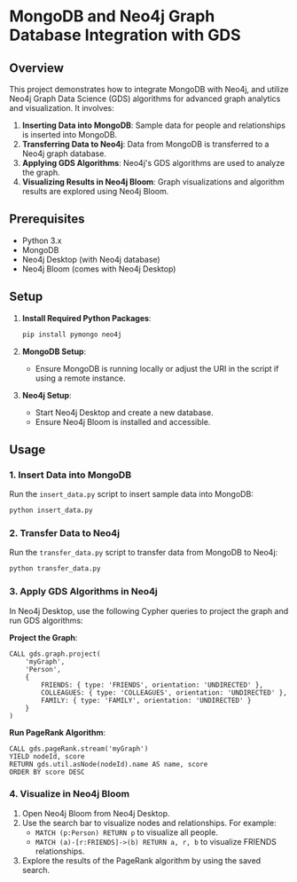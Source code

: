 # MongoDB and Neo4j Graph Database Integration with GDS

## Overview

This project demonstrates how to integrate MongoDB with Neo4j, and utilize Neo4j Graph Data Science (GDS) algorithms for advanced graph analytics and visualization. It involves:

1. **Inserting Data into MongoDB**: Sample data for people and relationships is inserted into MongoDB.
2. **Transferring Data to Neo4j**: Data from MongoDB is transferred to a Neo4j graph database.
3. **Applying GDS Algorithms**: Neo4j's GDS algorithms are used to analyze the graph.
4. **Visualizing Results in Neo4j Bloom**: Graph visualizations and algorithm results are explored using Neo4j Bloom.

## Prerequisites

- Python 3.x
- MongoDB
- Neo4j Desktop (with Neo4j database)
- Neo4j Bloom (comes with Neo4j Desktop)

## Setup

1. **Install Required Python Packages**:
   ```bash
   pip install pymongo neo4j
   ```

2. **MongoDB Setup**:
   - Ensure MongoDB is running locally or adjust the URI in the script if using a remote instance.

3. **Neo4j Setup**:
   - Start Neo4j Desktop and create a new database.
   - Ensure Neo4j Bloom is installed and accessible.

## Usage

### 1. Insert Data into MongoDB

Run the `insert_data.py` script to insert sample data into MongoDB:
```bash
python insert_data.py
```

### 2. Transfer Data to Neo4j

Run the `transfer_data.py` script to transfer data from MongoDB to Neo4j:
```bash
python transfer_data.py
```

### 3. Apply GDS Algorithms in Neo4j

In Neo4j Desktop, use the following Cypher queries to project the graph and run GDS algorithms:

**Project the Graph**:
```cypher
CALL gds.graph.project(
    'myGraph',
    'Person',
    {
        FRIENDS: { type: 'FRIENDS', orientation: 'UNDIRECTED' },
        COLLEAGUES: { type: 'COLLEAGUES', orientation: 'UNDIRECTED' },
        FAMILY: { type: 'FAMILY', orientation: 'UNDIRECTED' }
    }
)
```

**Run PageRank Algorithm**:
```cypher
CALL gds.pageRank.stream('myGraph')
YIELD nodeId, score
RETURN gds.util.asNode(nodeId).name AS name, score
ORDER BY score DESC
```

### 4. Visualize in Neo4j Bloom

1. Open Neo4j Bloom from Neo4j Desktop.
2. Use the search bar to visualize nodes and relationships. For example:
   - `MATCH (p:Person) RETURN p` to visualize all people.
   - `MATCH (a)-[r:FRIENDS]->(b) RETURN a, r, b` to visualize FRIENDS relationships.
3. Explore the results of the PageRank algorithm by using the saved search.


